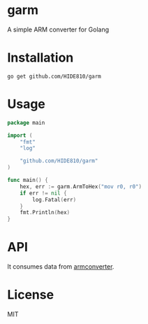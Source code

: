 # garm
A simple ARM converter for Golang

# Installation

```
go get github.com/HIDE810/garm
```

# Usage

```Go
package main

import (
	"fmt"
	"log"

	"github.com/HIDE810/garm"
)

func main() {
	hex, err := garm.ArmToHex("mov r0, r0")
	if err != nil {
		log.Fatal(err)
	}
	fmt.Println(hex)
}
```

# API
It consumes data from [armconverter](https://armconverter.com/).

# License
MIT
